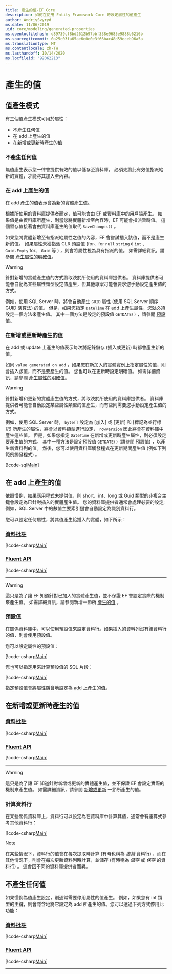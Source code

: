 ```yaml
---
title: 產生的值-EF Core
description: 如何在使用 Entity Framework Core 時設定屬性的值產生
author: AndriySvyryd
ms.date: 11/06/2019
uid: core/modeling/generated-properties
ms.openlocfilehash: d89739cf8bd2612b97bbf338e9685e9888b6216b
ms.sourcegitcommit: 0a25c03fa65ae6e0e0e3f66bac48d59eceb96a5a
ms.translationtype: MT
ms.contentlocale: zh-TW
ms.lasthandoff: 10/14/2020
ms.locfileid: "92062213"
---
```

# <a name="generated-values"></a>產生的值

## <a name="value-generation-patterns"></a>值產生模式

有三個值產生模式可用於屬性：

* 不產生任何值
* 在 add 上產生的值
* 在新增或更新時產生的值

### <a name="no-value-generation"></a>不產生任何值

無值產生表示您一律會提供有效的值以儲存至資料庫。 必須先將此有效值指派給新的實體，才能將其加入至內容。

### <a name="value-generated-on-add"></a>在 add 上產生的值

在 add 產生的值表示會為新的實體產生值。

根據所使用的資料庫提供者而定，值可能會由 EF 或資料庫中的用戶端產生。 如果值是由資料庫所產生，則當您將實體新增至內容時，EF 可能會指派暫時值。 這個暫存值接著會由資料庫產生的值取代 `SaveChanges()` 。

如果您將實體新增至有指派給屬性之值的內容，EF 會嘗試插入該值，而不是產生新的值。 如果屬性未獲指派 CLR 預設值 (for、for `null` `string` `0` `int` 、 `Guid.Empty` for、 `Guid` 等 ) ，則會將屬性視為具有指派的值。 如需詳細資訊，請參閱 [產生屬性的明確值](xref:core/saving/explicit-values-generated-properties)。

> [!WARNING]
> 針對新增的實體產生值的方式將取決於所使用的資料庫提供者。 資料庫提供者可能會自動為某些屬性類型設定值產生，但其他專案可能會要求您手動設定產生值的方式。
>
> 例如，使用 SQL Server 時，將會自動產生 `GUID` 屬性 (使用 SQL Server 順序 GUID 演算法) 的值。 但是，如果您指定 `DateTime` 在 add 上產生屬性，您就必須設定一個方法來產生值。 其中一個方法是設定的預設值 `GETDATE()` ，請參閱 [預設值](#default-values)。

### <a name="value-generated-on-add-or-update"></a>在新增或更新時產生的值

在 add 或 update 上產生的值表示每次將記錄儲存 (插入或更新) 時都會產生新的值。

如同 `value generated on add` ，如果您在新加入的實體實例上指定屬性的值，則會插入該值，而不是要產生的值。 您也可以在更新時設定明確值。 如需詳細資訊，請參閱 [產生屬性的明確值](xref:core/saving/explicit-values-generated-properties)。

> [!WARNING]
> 針對新增和更新的實體產生值的方式，將取決於所使用的資料庫提供者。 資料庫提供者可能會自動設定某些屬性類型的值產生，而有些則需要您手動設定產生值的方式。
>
> 例如，使用 SQL Server 時， `byte[]` 設定為 [加入] 或 [更新] 和 [標記為並行標記] 所產生的屬性，將會以資料類型進行設定， `rowversion` 因此將會在資料庫中產生這些值。 但是，如果您指定 `DateTime` 在新增或更新時產生屬性，則必須設定要產生值的方式。 其中一種方法是設定預設值 `GETDATE()` (請參閱 [預設值](#default-values)) ，以產生新資料列的值。 然後，您可以使用資料庫觸發程式在更新期間產生值 (例如下列範例觸發程式) 。
>
> [!code-sql[Main](../../../samples/core/Modeling/FluentAPI/ValueGeneratedOnAddOrUpdate.sql)]

## <a name="value-generated-on-add"></a>在 add 上產生的值

依照慣例，如果應用程式未提供值，則 short、int、long 或 Guid 類型的非複合主鍵會設定為已針對插入的實體產生值。 您的資料庫提供者通常會處理必要的設定;例如，SQL Server 中的數值主要索引鍵會自動設定為識別資料行。

您可以設定任何屬性，將其值產生給插入的實體，如下所示：

### <a name="data-annotations"></a>[資料批註](#tab/data-annotations)

[!code-csharp[Main](../../../samples/core/Modeling/DataAnnotations/ValueGeneratedOnAdd.cs?name=ValueGeneratedOnAdd&highlight=5)]

### <a name="fluent-api"></a>[Fluent API](#tab/fluent-api)

[!code-csharp[Main](../../../samples/core/Modeling/FluentAPI/ValueGeneratedOnAdd.cs?name=ValueGeneratedOnAdd&highlight=5)]

***

> [!WARNING]
> 這只是為了讓 EF 知道針對已加入的實體產生值，並不保證 EF 會設定實際的機制來產生值。 如需詳細資訊，請參閱新增一節所 [產生的值](#value-generated-on-add) 。

### <a name="default-values"></a>預設值

在關係資料庫中，可以使用預設值來設定資料行。如果插入的資料列沒有該資料行的值，則會使用預設值。

您可以設定屬性的預設值：

[!code-csharp[Main](../../../samples/core/Modeling/FluentAPI/DefaultValue.cs?name=DefaultValue&highlight=5)]

您也可以指定用來計算預設值的 SQL 片段：

[!code-csharp[Main](../../../samples/core/Modeling/FluentAPI/DefaultValueSql.cs?name=DefaultValueSql&highlight=5)]

指定預設值會將屬性隱含地設定為 add 上產生的值。

## <a name="value-generated-on-add-or-update"></a>在新增或更新時產生的值

### <a name="data-annotations"></a>[資料批註](#tab/data-annotations)

[!code-csharp[Main](../../../samples/core/Modeling/DataAnnotations/ValueGeneratedOnAddOrUpdate.cs?name=ValueGeneratedOnAddOrUpdate&highlight=5)]

### <a name="fluent-api"></a>[Fluent API](#tab/fluent-api)

[!code-csharp[Main](../../../samples/core/Modeling/FluentAPI/ValueGeneratedOnAddOrUpdate.cs?name=ValueGeneratedOnAddOrUpdate&highlight=5)]

***

> [!WARNING]
> 這只是為了讓 EF 知道針對新增或更新的實體產生值，並不保證 EF 會設定實際的機制來產生值。 如需詳細資訊，請參閱 [新增或更新](#value-generated-on-add-or-update) 一節所產生的值。

### <a name="computed-columns"></a>計算資料行

在某些關係資料庫上，資料行可以設定為在資料庫中計算其值，通常會有運算式參考其他資料行：

[!code-csharp[Main](../../../samples/core/Modeling/FluentAPI/ComputedColumn.cs?name=ComputedColumn&highlight=5)]

> [!NOTE]
> 在某些情況下，資料行的值會在每次提取時計算 (有時也稱為 *虛擬* 資料行) ，而在其他情況下，則會在每次更新資料列時計算，並儲存 (有時稱為 *儲存* 或 *保存* 的資料行) 。 這會因不同的資料庫提供者而異。

## <a name="no-value-generation"></a>不產生任何值

如果慣例為值產生設定，則通常需要停用屬性的值產生。 例如，如果您有 int 類型的主鍵，則會隱含地將它設定為 add 所產生的值。您可以透過下列方式停用此功能：

### <a name="data-annotations"></a>[資料批註](#tab/data-annotations)

[!code-csharp[Main](../../../samples/core/Modeling/DataAnnotations/ValueGeneratedNever.cs?name=ValueGeneratedNever&highlight=3)]

### <a name="fluent-api"></a>[Fluent API](#tab/fluent-api)

[!code-csharp[Main](../../../samples/core/Modeling/FluentAPI/ValueGeneratedNever.cs?name=ValueGeneratedNever&highlight=5)]

***
